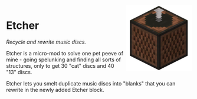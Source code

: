<img src="https://raw.githubusercontent.com/iikorni/etcher/master/src/main/resources/assets/etcher/icon.png" align="right" width="180px"/>

# Etcher
*Recycle and rewrite music discs.*

Etcher is a micro-mod to solve one pet peeve of mine - going spelunking and finding all sorts of structures, only to get 30 "cat" discs and 40 "13" discs.

Etcher lets you smelt duplicate music discs into "blanks" that you can rewrite in the newly added Etcher block.